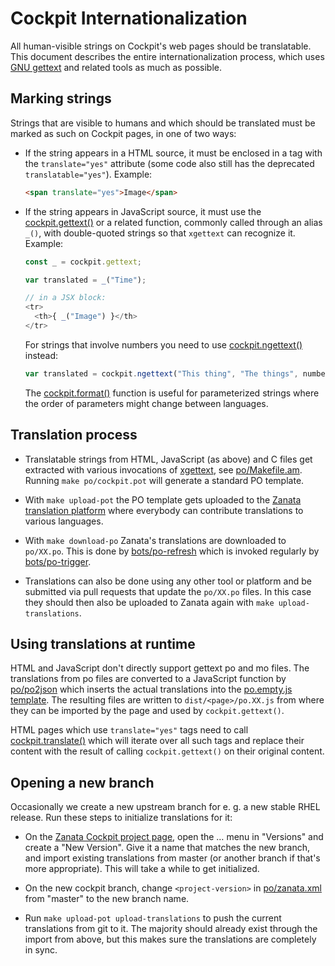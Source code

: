 
Cockpit Internationalization
============================

All human-visible strings on Cockpit's web pages should be translatable. This
document describes the entire internationalization process, which uses [GNU gettext](https://www.gnu.org/software/gettext/) and related tools as much as possible.

Marking strings
---------------
Strings that are visible to humans and which should be translated must be
marked as such on Cockpit pages, in one of two ways:

 * If the string appears in a HTML source, it must be enclosed in a tag with
   the `translate="yes"` attribute (some code also still has the deprecated
   `translatable="yes"`). Example:

   ```html
   <span translate="yes">Image</span>
   ```

 * If the string appears in JavaScript source, it must use the
   [cockpit.gettext()](https://cockpit-project.org/guide/latest/cockpit-locale.html#cockpit-locale-gettext)
   or a related function, commonly called through an alias `_()`, with double-quoted
   strings so that `xgettext` can recognize it. Example:

   ```js
   const _ = cockpit.gettext;

   var translated = _("Time");

   // in a JSX block:
   <tr>
     <th>{ _("Image") }</th>
   </tr>
   ```
   For strings that involve numbers you need to use
   [cockpit.ngettext()](https://cockpit-project.org/guide/latest/cockpit-locale.html#cockpit-locale-ngettext)
   instead:

   ```js
   var translated = cockpit.ngettext("This thing", "The things", numberOfThings);
   ```

   The [cockpit.format()](https://cockpit-project.org/guide/latest/cockpit-util.html#cockpit-format)
   function is useful for parameterized strings where the order of parameters
   might change between languages.

Translation process
-------------------

 * Translatable strings from HTML, JavaScript (as above) and C files get
   extracted with various invocations of
   [xgettext](https://linux.die.net/man/1/xgettext), see
   [po/Makefile.am](https://github.com/cockpit-project/cockpit/blob/master/po/Makefile.am).
   Running `make po/cockpit.pot` will generate a standard PO template.

 * With `make upload-pot` the PO template gets uploaded to the
   [Zanata translation platform](https://fedora.zanata.org/iteration/view/cockpit/master)
   where everybody can contribute translations to various languages.

 *  With `make download-po` Zanata's translations are downloaded to
    `po/XX.po`. This is done by
   [bots/po-refresh](https://github.com/cockpit-project/cockpit/blob/master/bots/po-refresh)
   which is invoked regularly by
   [bots/po-trigger](https://github.com/cockpit-project/cockpit/blob/master/bots/po-trigger).

 * Translations can also be done using any other tool or platform and be
   submitted via pull requests that update the `po/XX.po` files. In this case
   they should then also be uploaded to Zanata again with
   `make upload-translations`.

Using translations at runtime
-----------------------------
HTML and JavaScript don't directly support gettext po and mo files. The
translations from po files are converted to a JavaScript function by
[po/po2json](https://github.com/cockpit-project/cockpit/blob/master/po/po2json)
which inserts the actual translations into the
[po.empty.js template](https://github.com/cockpit-project/cockpit/blob/master/po/po.empty.js).
The resulting files are written to `dist/<page>/po.XX.js` from where they
can be imported by the page and used by `cockpit.gettext()`.

HTML pages which use `translate="yes"` tags need to call
[cockpit.translate()](https://cockpit-project.org/guide/latest/cockpit-locale.html#cockpit-locale-translate) which will iterate over all such tags and replace their content with the result of calling `cockpit.gettext()` on their original content.

Opening a new branch
--------------------
Occasionally we create a new upstream branch for e. g. a new stable RHEL
release. Run these steps to initialize translations for it:

 * On the [Zanata Cockpit project page](https://fedora.zanata.org/project/view/cockpit),
   open the … menu in "Versions" and create a "New Version". Give it a name
   that matches the new branch, and import existing translations from master
   (or another branch if that's more appropriate). This will take a while to
   get initialized.

 * On the new cockpit branch, change `<project-version>` in
   [po/zanata.xml](https://github.com/cockpit-project/cockpit/blob/master/po/zanata.xml)
   from "master" to the new branch name.

 * Run `make upload-pot upload-translations` to push the current translations
   from git to it. The majority should already exist through the import from
   above, but this makes sure the translations are completely in sync.
